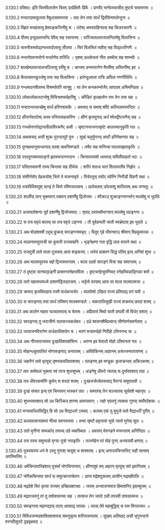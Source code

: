 3.130.1
वसिष्ठः:
इति चित्तविलासेन चिरम् उत्प्रेक्षितैः प्रियैः ।
प्रणयैर् भार्गवस्यासीत् तुष्टये ससमागमः ॥


3.130.2
मन्दारदामाकुलया वैबुधासवमत्तया ।
तदा तेन तया सार्धं द्वितीयेनामलेन्दुना ॥


3.130.3
विहृतं मत्तहंसासु हेमपङ्कजिनीषु च ।
तटेष्व् अमरवाहिन्यास् सह किन्नरचारणैः ॥


3.130.4
पीतम् इन्दुदलस्यन्दि देवैस् सह रसायनम् ।
पारिजातलताजालनिलयेषु विलासिना ॥


3.130.5
चारुचैत्ररथोद्यानलतादोलासु लीलया ।
चिरं विलसितं व्यग्रैस् सह विद्याधरीगणैः ॥


3.130.6
नन्दनोपवनाभोगो मन्दरेणेव वारिधिः ।
भृशम् उल्लोलतां नीतः प्रमथैस् सह शाम्भवैः ॥


3.130.7
बालहेमलताजालजटिलासु दरीषु च ।
भ्रान्तम् उन्मत्तरागेण मैरवीष्व् अब्जिनीष्व् इव ॥


3.130.8
कैलासवनकुञ्जेषु तया सह विलासिना ।
हारेन्दुधवला रात्रिः क्षपिता गणगीतिभिः ॥


3.130.9
गन्धमादनशैलस्य विश्रम्योपरि सानुषु ।
सा तेन कनकाम्भोजैर् आपादम् अभिमण्डिता ॥


3.130.10
लोकालोकतटान्तेषु विचित्राश्चर्यहारिषु ।
क्रीडितं कृतहासेन राम तेन तया सह ॥


3.130.11
मन्दरान्तरकच्छेषु सार्धं हरिणशावकैः ।
अवसत् स समाष् षष्टिं कल्पितामरमन्दिरः ॥


3.130.12
क्षीरार्णवतटेष्व् अस्य वनितासहचारिणः ।
क्षीणं कृतयुगाद् अर्धं श्वेतद्वीपजनैस् सह ॥


3.130.13
गन्धर्वनगरोद्यानलीलाविरचनैर् असौ ।
सृष्टानन्तजगत्सृष्टेः कालस्यानुकृतिं गतः ॥


3.130.14
अथावसद् असौ शुक्रः पुरन्दरपुरे पुनः ।
सुखं चतुर्युगान्य् अष्टौ हरिणेक्षणया सह ॥


3.130.15
पुण्यक्षयानुसन्धानात् ततश् चावनिमण्डले ।
तयैव सह मानिन्या पपातापहृताकृतिः ॥


3.130.16
परालूनसमस्ताङ्गो हृतस्यन्दननन्दनः ।
चिन्तापरवशो ध्वस्तस् समितीवाहतो भटः ॥


3.130.17
पतितस्यावनौ तस्य चिन्तया सह दीर्घया ।
शरीरं शतधा यातं शिलापातीव निर्झरः ॥


3.130.18
संशीर्णयोर् देहकयोश् चित्ते ते वासनावृते ।
विचेरतुस् तयोर् व्योम्नि निर्नीडौ विहगौ यथा ॥


3.130.19
तत्राविविशतुश् चान्द्रं ते चित्ते रश्मिजालकम् ।
प्रालेयताम् उपेत्याशु शालिताम् अथ जग्मतुः ॥


3.130.20
शालींस् तान् भुक्तवान् पक्वान् दशार्णेषु द्विजोत्तमः ।
शौक्राञ् शुक्राङ्गनागर्भान् मालवेषु च भूपतिः ॥


3.130.21
अजायतोशनाः पूर्वं दशार्णेषु द्विजोत्तमात् ।
नृपाद् उत्तमसौभाग्यान् मालवेषु तदङ्गना ॥


3.130.22
स तत्र ववृधे बालस् सा तत्र ववृधे ऽङ्गना ।
तौ पूर्वदम्पती जातौ स्वर्भ्रष्टाव् इव भूतले ॥


3.130.23
अथ षोडशवर्षो ऽभूच् छुक्रस् सारङ्गनामभृत् ।
पितुर् गृहे यौवनवाञ् श्रीमान् विप्रकुमारकः ॥


3.130.24
मालानामसुरस्त्री सा कुमारी राजसद्मनि ।
भृङ्गेक्षणा गता वृद्धिं लता वरवने यथा ॥


3.130.25
राजपुत्री ततो माला पूजयाम् आस शङ्करम् ।
लभेयं प्राक्तनं सिद्धं पतिम् इत्य् अनिशं शुभा ॥


3.130.26
अथ मालवभूपस्य यज्ञे द्विजसभागतम् ।
माला ददर्श सारङ्गं पित्रा सह समागतम् ॥


3.130.27
तं दृष्ट्वा सानवद्याङ्गी प्राक्तनस्नेहभाविता ।
दृष्टचन्द्रेन्दुमणिवत् स्नेहस्विन्नाङ्गिका बभौ ॥


3.130.28
ततो यज्ञसभामध्ये दाशार्णद्विजदारकम् ।
भर्तृत्वे वरयाम् आस सा माला मालवात्मजा ॥


3.130.29
क्रमात् कृतविवाहाय तस्मै वार्धकजर्जरः ।
मालवेशो ऽखिलं राज्यं प्रतिपाद्य वनं ययौ ॥


3.130.30
स सारङ्गस् तया सार्धं तस्मिन् मालवमण्डले ।
चकारातिसुखी राज्यं शक्रवच् छरदां शतम् ॥


3.130.31
अथ कालेन महता चञ्चलत्वाच् च चेतसः ।
अप्रियत्वं मिथो यातौ दम्पती तौ विधेर् वशात् ॥


3.130.32
सारङ्गस् तु जराजीर्णः पातसज्जकलेवरः ।
दध्रे श्वसनशैथिल्याज् जीर्णपर्णसवर्णताम् ॥


3.130.33
जायाजनविरागेण वार्धकातिशयेन च ।
मरणं मन्दमन्देहो निरीहो ऽभिननन्द सः ॥


3.130.34
अथ नीरसराज्यस्य दुःखातिशयशंसिनः ।
अरण्य इव वेतालो मोहो ऽतिघनतां गतः ॥


3.130.35
मोहान्धकूपपतितं भोगासङ्गाद् अनारतम् ।
अविवेकिनम् अज्ञानम् असज्जनपरायणम् ॥


3.130.36
जहारैनं ततो मृत्युस् तृष्णाकवलिताशयम् ।
पतङ्गम् इव मण्डूकः कृताक्रन्दम् अकिञ्चनम् ॥


3.130.37
ततः कर्मफलं भुक्त्वा स्वं परत्र शुभाशुभम् ।
अङ्गेषु धीवरो जातस् स दुर्भाववशात् तदा ॥


3.130.38
तत्र धीवरकर्माणि कुर्वन् स शरदां शतम् ।
दुःखजर्जरचेतस्त्वाद् वैराग्यं समुपाययौ ॥


3.130.39
दुःखं संसार इत्य् एवं चिन्तयन् भास्करं ततः ।
सम्पतंस् तेन सञ्जातस् सूर्यवंशे महानृपः ॥


3.130.40
शुभभाववशात् सो ऽथ किञ्चिज् ज्ञानम् अवाप्तवान् ।
जज्ञे नृपतनुं त्यक्त्वा गुरुस् सर्वोपदेशकः ॥


3.130.41
मन्त्रसाधितसिद्धिर् हि सो ऽथ विद्याधरो ऽभवत् ।
कल्पम् एकं तु बुभुजे ततो वैद्याधरीं पुरीम् ॥


3.130.42
कल्पावसानसमयं नीत्वा पवनरूपया ।
तन्वा सृष्टौ प्रवृत्तायां भूयो जातो मुनेस् सुतः ॥


3.130.43
ततो मुनीनां सम्पर्कात् तपस्य् उग्रे व्यवस्थितः ।
अवसन् मेरुगहने मन्वन्तरम् अनिन्दितः ॥


3.130.44
तत्र तस्य समुत्पन्नो मृग्याः पुत्रो नराकृतिः ।
तत्स्नेहेन परं मोहं पुनर् अभ्याययौ क्षणात् ॥


3.130.45
पुत्रस्यास्य धनं मे ऽस्तु गुणाश् चायुश् च शाश्वतम् ।
इत्य् अनारतचिन्ताभिर् जहौ सत्याम् अवस्थितिम् ॥


3.130.46
धर्मचिन्तापरिभ्रंशात् पुत्रार्थं भोगचिन्तनात् ।
क्षीणायुषं तम् अहरन् मृत्युस् सर्प इवानिलम् ॥


3.130.47
भोगैकचिन्तया सार्धं स समुत्क्रान्तचेतनः ।
प्राप्य मद्रेशपुत्रत्वम् आसीन् मद्रमहीपतिः ॥


3.130.48
मद्रदेशे चिरं कृत्वा राज्यम् उच्छिन्नशात्रवः ।
जराम् अभ्याजगामात्र हिमाशनिर् इवाम्बुजम् ॥


3.130.49
मद्रराजतनुं तां तु तपोवासनया सह ।
तत्याज तेन जातो ऽसौ तपस्वी तापसात्मजः ॥


3.130.50
समङ्गाया महानद्यास् तटम् आसाद्य तापसः ।
तपस् तेपे महाबुद्धिस् स राम विगतज्वरः ॥


3.130.51
विविधजन्मदशाविवशाशयस् समनुसृत्य शरीरपरम्पराम् ।
सुखम् अतिष्ठद् असौ भृगुनन्दनो वरनदीसुतटे दृढवृक्षवत् ॥

